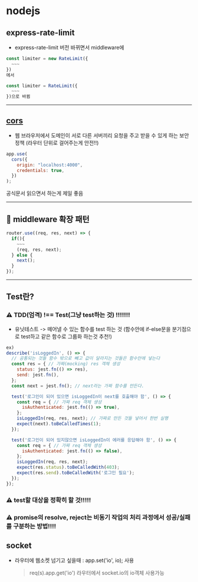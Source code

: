 # nodejs

## express-rate-limit

- express-rate-limit 버전 바뀌면서 middleware에

```js
const limiter = new RateLimit({
  ~~~
})
에서

const limiter = RateLimit({
  ~~~
})으로 바뀜
```

---

## <a href='https://www.npmjs.com/package/cors'>cors</a>

- 웹 브라우저에서 도메인이 서로 다른 서버끼리 요청을 주고 받을 수 있게 하는 보안 정책 (라우터 단위로 걸어주는게 안전!!)

```js
app.use(
  cors({
    origin: "localhost:4000",
    credentials: true,
  })
);
```

공식문서 읽으면서 하는게 제일 좋음

---

## 📓 middleware 확장 패턴

```js
router.use((req, res, next) => {
  if(){
    ~~~
    (req, res, next);
  } else {
    next();
  }
});

```

---

## Test란?

### ⚠️ TDD(엄격) !== Test(그냥 test하는 것) !!!!!!!

- 유닛테스트 -> 떼어낼 수 있는 함수를 test 하는 것 (함수안에 if-else문을 분기점으로 test하고 같은 함수로 그룹화 하는것 추천!)

```js
ex)
describe('isLoggedIn', () => {
  // 공통되는 것들 함수 밖으로 빼고 값이 달라지는 것들은 함수안에 넣는다
  const res = { // 가짜(mocking) res 객체 생성
    status: jest.fn(() => res),
    send: jest.fn(),
  };
  const next = jest.fn(); // next라는 가짜 함수를 만든다.

  test('로그인이 되어 있으면 isLoggedIn이 next를 호출해야 함', () => {
    const req = { // 가짜 req 객체 생성
      isAuthenticated: jest.fn(() => true),
    };
    isLoggedIn(req, res, next); // 가짜로 만든 것들 넣어서 한번 실행
    expect(next).toBeCalledTimes(1);
  });

  test('로그인이 되어 있지않으면 isLoggedIn이 에러를 응답해야 함', () => {
    const req = { // 가짜 req 객체 생성
      isAuthenticated: jest.fn(() => false),
    };
    isLoggedIn(req, res, next);
    expect(res.status).toBeCalledWith(403);
    expect(res.send).toBeCalledWith('로그인 필요');
  });
});
```

### ⚠️ test할 대상을 정확히 할 것!!!!!

### ⚠️ promise의 resolve, reject는 비동기 작업의 처리 과정에서 성공/실패를 구분하는 방법!!!!

## socket

- 라우터에 웹소켓 넘기고 싶을때 : app.set('io', io); 사용
  > req(s).app.get('io') 라우터에서 socket.io의 io객체 사용가능
